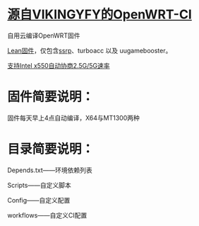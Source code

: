 # [源自VIKINGYFY的OpenWRT-CI](https://github.com/VIKINGYFY/OpenWRT-CI)
自用云编译OpenWRT固件

[Lean固件](https://github.com/coolsnowwolf/lede)，仅包含[ssrp](https://github.com/fw876/helloworld)、turboacc 以及 uugamebooster。

[支持Intel x550自动协商2.5G/5G速率](https://github.com/shenlijun/openwrt-x550-nbase-t)

# 固件简要说明：

固件每天早上4点自动编译，X64与MT1300两种

# 目录简要说明：

Depends.txt——环境依赖列表

Scripts——自定义脚本

Config——自定义配置

workflows——自定义CI配置

